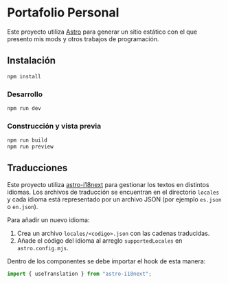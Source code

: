 # Portafolio Personal

Este proyecto utiliza [Astro](https://astro.build/) para generar un sitio estático con el que presento mis mods y otros trabajos de programación.

## Instalación

```bash
npm install
```

### Desarrollo

```bash
npm run dev
```

### Construcción y vista previa

```bash
npm run build
npm run preview
```

## Traducciones

Este proyecto utiliza [astro-i18next](https://github.com/yassinedoghri/astro-i18next) para gestionar los textos en distintos idiomas. Los archivos de traducción se encuentran en el directorio `locales` y cada idioma está representado por un archivo JSON (por ejemplo `es.json` o `en.json`).

Para añadir un nuevo idioma:

1. Crea un archivo `locales/<codigo>.json` con las cadenas traducidas.
2. Añade el código del idioma al arreglo `supportedLocales` en `astro.config.mjs`.

Dentro de los componentes se debe importar el hook de esta manera:

```js
import { useTranslation } from "astro-i18next";
```

